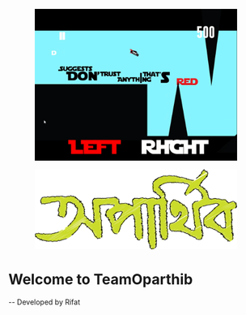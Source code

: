 <p align="center"><a href="https://youtu.be/UPSQ0bfGvFE" target="_blank"><img src="/outlander.png" width="400"></a></p>
<p align="center"><a href="https://youtu.be/UPSQ0bfGvFE" target="_blank"><img src="/TeamOparthib.png" width="400"></a></p>

<p align="center">
    <h1>Welcome to TeamOparthib</h1>
    -- Developed by Rifat
</p>

